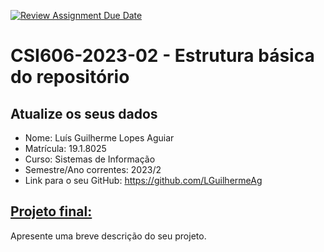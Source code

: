 [![Review Assignment Due Date](https://classroom.github.com/assets/deadline-readme-button-24ddc0f5d75046c5622901739e7c5dd533143b0c8e959d652212380cedb1ea36.svg)](https://classroom.github.com/a/OP3aNSDP)
# **CSI606-2023-02 - Estrutura básica do repositório**

## Atualize os seus dados

- Nome: Luís Guilherme Lopes Aguiar
- Matrícula: 19.1.8025
- Curso: Sistemas de Informação
- Semestre/Ano correntes: 2023/2
- Link para o seu GitHub: https://github.com/LGuilhermeAg

## [Projeto final:](./Projeto/README.md)

Apresente uma breve descrição do seu projeto.
